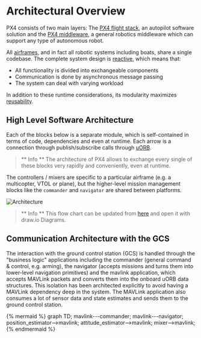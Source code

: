 # Architectural Overview

PX4 consists of two main layers: The [PX4 flight stack](concept-flight-stack.md), an autopilot software solution and the [PX4 middleware](concept-middleware.md), a general robotics middleware which can support any type of autonomous robot.

All [airframes](airframes-architecture.md), and in fact all robotic systems including boats, share a single codebase. The complete system design is [reactive](http://www.reactivemanifesto.org), which means that:

  * All functionality is divided into exchangeable components
  * Communication is done by asynchronous message passing 
  * The system can deal with varying workload

In addition to these runtime considerations, its modularity maximizes [reusability](https://en.wikipedia.org/wiki/Reusability).

## High Level Software Architecture

Each of the blocks below is a separate module, which is self-contained in terms of code, dependencies and even at runtime. Each arrow is a connection through publish/subscribe calls through [uORB](advanced-uorb.md).

> ** Info ** The architecture of PX4 allows to exchange every single of these blocks very rapidly and conveniently, even at runtime.

The controllers / mixers are specific to a particular airframe (e.g. a multicopter, VTOL or plane), but the higher-level mission management blocks like the `commander` and `navigator` are shared between platforms.

![Architecture](../images/diagrams/PX4_Architecture.png)

> ** Info ** This flow chart can be updated from [here](https://drive.google.com/file/d/0Byq0TIV9P8jfbVVZOVZ0YzhqYWs/view?usp=sharing) and open it with draw.io Diagrams.

## Communication Architecture with the GCS

The interaction with the ground control station (GCS) is handled through the "business logic" applications including the commander (general command & control, e.g. arming), the navigator (accepts missions and turns them into lower-level navigation primitives) and the mavlink application, which accepts MAVLink packets and converts them into the onboard uORB data structures. This isolation has been architected explicitly to avoid having a MAVLink dependency deep in the system. The MAVLink application also consumes a lot of sensor data and state estimates and sends them to the ground control station.

{% mermaid %}
graph TD;
  mavlink---commander;
  mavlink---navigator;
  position_estimator-->mavlink;
  attitude_estimator-->mavlink;
  mixer-->mavlink;
{% endmermaid %}
